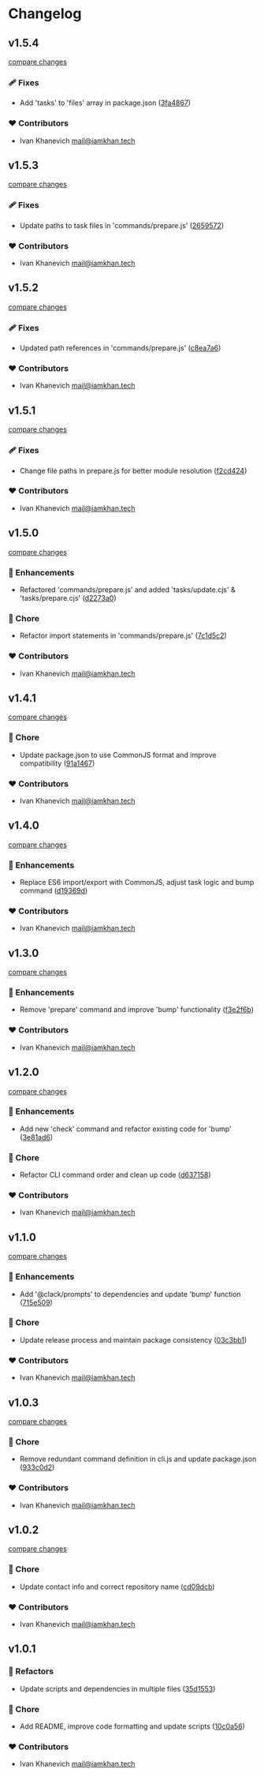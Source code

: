 # Changelog


## v1.5.4

[compare changes](https://github.com/iamkhan21/getbump/compare/v1.5.3...v1.5.4)

### 🩹 Fixes

- Add 'tasks' to 'files' array in package.json ([3fa4867](https://github.com/iamkhan21/getbump/commit/3fa4867))

### ❤️ Contributors

- Ivan Khanevich <mail@iamkhan.tech>

## v1.5.3

[compare changes](https://github.com/iamkhan21/getbump/compare/v1.5.2...v1.5.3)

### 🩹 Fixes

- Update paths to task files in 'commands/prepare.js' ([2659572](https://github.com/iamkhan21/getbump/commit/2659572))

### ❤️ Contributors

- Ivan Khanevich <mail@iamkhan.tech>

## v1.5.2

[compare changes](https://github.com/iamkhan21/getbump/compare/v1.5.1...v1.5.2)

### 🩹 Fixes

- Updated path references in 'commands/prepare.js' ([c8ea7a6](https://github.com/iamkhan21/getbump/commit/c8ea7a6))

### ❤️ Contributors

- Ivan Khanevich <mail@iamkhan.tech>

## v1.5.1

[compare changes](https://github.com/iamkhan21/getbump/compare/v1.5.0...v1.5.1)

### 🩹 Fixes

- Change file paths in prepare.js for better module resolution ([f2cd424](https://github.com/iamkhan21/getbump/commit/f2cd424))

### ❤️ Contributors

- Ivan Khanevich <mail@iamkhan.tech>

## v1.5.0

[compare changes](https://github.com/iamkhan21/getbump/compare/v1.4.1...v1.5.0)

### 🚀 Enhancements

- Refactored 'commands/prepare.js' and added 'tasks/update.cjs' & 'tasks/prepare.cjs' ([d2273a0](https://github.com/iamkhan21/getbump/commit/d2273a0))

### 🏡 Chore

- Refactor import statements in 'commands/prepare.js' ([7c1d5c2](https://github.com/iamkhan21/getbump/commit/7c1d5c2))

### ❤️ Contributors

- Ivan Khanevich <mail@iamkhan.tech>

## v1.4.1

[compare changes](https://github.com/iamkhan21/getbump/compare/v1.4.0...v1.4.1)

### 🏡 Chore

- Update package.json to use CommonJS format and improve compatibility ([91a1467](https://github.com/iamkhan21/getbump/commit/91a1467))

### ❤️ Contributors

- Ivan Khanevich <mail@iamkhan.tech>

## v1.4.0

[compare changes](https://github.com/iamkhan21/getbump/compare/v1.3.0...v1.4.0)

### 🚀 Enhancements

- Replace ES6 import/export with CommonJS, adjust task logic and bump command ([d19369d](https://github.com/iamkhan21/getbump/commit/d19369d))

### ❤️ Contributors

- Ivan Khanevich <mail@iamkhan.tech>

## v1.3.0

[compare changes](https://github.com/iamkhan21/getbump/compare/v1.2.0...v1.3.0)

### 🚀 Enhancements

- Remove 'prepare' command and improve 'bump' functionality ([f3e2f6b](https://github.com/iamkhan21/getbump/commit/f3e2f6b))

### ❤️ Contributors

- Ivan Khanevich <mail@iamkhan.tech>

## v1.2.0

[compare changes](https://github.com/iamkhan21/getbump/compare/v1.1.0...v1.2.0)

### 🚀 Enhancements

- Add new 'check' command and refactor existing code for 'bump' ([3e81ad6](https://github.com/iamkhan21/getbump/commit/3e81ad6))

### 🏡 Chore

- Refactor CLI command order and clean up code ([d637158](https://github.com/iamkhan21/getbump/commit/d637158))

### ❤️ Contributors

- Ivan Khanevich <mail@iamkhan.tech>

## v1.1.0

[compare changes](https://github.com/iamkhan21/getbump/compare/v1.0.3...v1.1.0)

### 🚀 Enhancements

- Add '@clack/prompts' to dependencies and update 'bump' function ([715e509](https://github.com/iamkhan21/getbump/commit/715e509))

### 🏡 Chore

- Update release process and maintain package consistency ([03c3bb1](https://github.com/iamkhan21/getbump/commit/03c3bb1))

### ❤️ Contributors

- Ivan Khanevich <mail@iamkhan.tech>

## v1.0.3

[compare changes](https://github.com/iamkhan21/getbump/compare/v1.0.2...v1.0.3)

### 🏡 Chore

- Remove redundant command definition in cli.js and update package.json ([933c0d2](https://github.com/iamkhan21/getbump/commit/933c0d2))

### ❤️ Contributors

- Ivan Khanevich <mail@iamkhan.tech>

## v1.0.2

[compare changes](https://github.com/iamkhan21/getbump/compare/v1.0.1...v1.0.2)

### 🏡 Chore

- Update contact info and correct repository name ([cd09dcb](https://github.com/iamkhan21/getbump/commit/cd09dcb))

### ❤️ Contributors

- Ivan Khanevich <mail@iamkhan.tech>

## v1.0.1


### 💅 Refactors

- Update scripts and dependencies in multiple files ([35d1553](https://github.com/iamkhan21/getbump/commit/35d1553))

### 🏡 Chore

- Add README, improve code formatting and update scripts ([10c0a56](https://github.com/iamkhan21/getbump/commit/10c0a56))

### ❤️ Contributors

- Ivan Khanevich <mail@iamkhan.tech>

